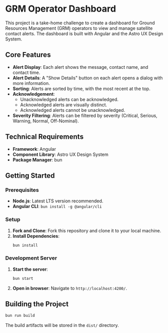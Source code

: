 # GRM Operator Dashboard

This project is a take-home challenge to create a dashboard for Ground Resources Management (GRM) operators to view and manage satellite contact alerts. The dashboard is built with Angular and the Astro UX Design System.

## Core Features

- **Alert Display**: Each alert shows the message, contact name, and contact time.
- **Alert Details**: A "Show Details" button on each alert opens a dialog with more information.
- **Sorting**: Alerts are sorted by time, with the most recent at the top.
- **Acknowledgement**:
  - Unacknowledged alerts can be acknowledged.
  - Acknowledged alerts are visually distinct.
  - Acknowledged alerts cannot be unacknowledged.
- **Severity Filtering**: Alerts can be filtered by severity (Critical, Serious, Warning, Normal, Off-Nominal).

## Technical Requirements

- **Framework**: Angular
- **Component Library**: Astro UX Design System
- **Package Manager**: bun

## Getting Started

### Prerequisites

- **Node.js**: Latest LTS version recommended.
- **Angular CLI**: `bun install -g @angular/cli`

### Setup

1.  **Fork and Clone**: Fork this repository and clone it to your local machine.
2.  **Install Dependencies**:
    ```bash
    bun install
    ```

### Development Server

1.  **Start the server**:
    ```bash
    bun start
    ```
2.  **Open in browser**: Navigate to `http://localhost:4200/`.

## Building the Project

```bash
bun run build
```

The build artifacts will be stored in the `dist/` directory.
